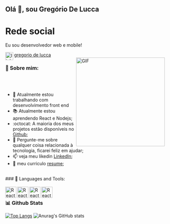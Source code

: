 ## Olá 👋, sou Gregório De Lucca
<h1 style="font-size=14px">Rede social</h1>
<p>Eu sou desenvolvedor web e mobile!</p>
<a href='https://www.linkedin.com/in/gregoriodelucca/'>gregorio de lucca <img align='left' alt="linkedin" src="https://upload.wikimedia.org/wikipedia/commons/thumb/f/f8/LinkedIn_icon_circle.svg/800px-LinkedIn_icon_circle.svg.png" height='25px'/></a>
<br/>


<img align="right" alt="GIF" src="https://camo.githubusercontent.com/cae12fddd9d6982901d82580bdf321d81fb299141098ca1c2d4891870827bf17/68747470733a2f2f6d69726f2e6d656469756d2e636f6d2f6d61782f313336302f302a37513379765349765f7430696f4a2d5a2e676966" width="280px"/>
  
### 🧐 Sobre mim:
<br/>
<br/>

- 🔭  Atualmente estou trabalhando com  desenvolvimento front end
- :books:      Atualmente estou aprendendo React e Nodejs; 
- :octocat:    A maioria dos meus projetos estão disponíveis no [Github](https://github.com/gregoriodelucca98?tab=repositories);
- 💬  Pergunte-me sobre qualquer coisa relacionada à tecnologia, ficarei feliz em ajudar;
- 📫  veja meu likedin  [LinkedIn](www.linkedin.com/in/gregoriodelucca);
-  :pencil: meu curriculo [resume](https://docs.google.com/document/d/1lfvQw9E7yfWkeUBrNFOPwpGJ02UdUMhuK6Pn-6_YobY/edit?usp=sharing);
<br>
### 🔨 Languages and Tools:
<br/>
<br/>
<a href="https://reactjs.org/" target="_blank"> <img align="left" alt="React" height ="35px"  src="https://cdn.jsdelivr.net/gh/devicons/devicon/icons/sass/sass-original.svg"></a>
<a href="https://reactjs.org/" target="_blank"> <img align="left" alt="React" height ="35px"  src="https://cdn.jsdelivr.net/gh/devicons/devicon/icons/react/react-original.svg"></a>
<a href="https://reactjs.org/" target="_blank"> <img align="left" alt="React" height ="35px"   src="https://cdn.jsdelivr.net/gh/devicons/devicon/icons/nodejs/nodejs-original.svg"></a>
<a href="https://reactjs.org/" target="_blank"> <img align="left" alt="React" height ="35px"  src="https://cdn.jsdelivr.net/gh/devicons/devicon/icons/mongodb/mongodb-original.svg"></a>



<br>


### 📊 Github Stats
[![Top Langs](https://github-readme-stats.vercel.app/api/top-langs/?username=gregoriodelucca&icons=true&theme=radical)](https://github.com/gregoriodelucca/github-readme-stats)
![Anurag's GitHub stats](https://github-readme-stats.vercel.app/api?username=gregoriodelucca&show_icons=true&theme=radical)
